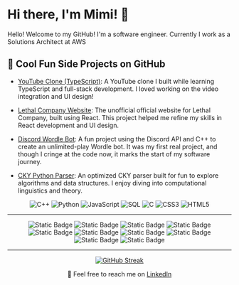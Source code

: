 # Hi there, I'm Mimi! 👋

Hello! Welcome to my GitHub! I'm a software engineer. Currently I work as a Solutions Architect at AWS

## 🚀 Cool Fun Side Projects on GitHub

- [YouTube Clone (TypeScript)](https://github.com/cutecatfann/bootube): A YouTube clone I built while learning TypeScript and full-stack development. I loved working on the video integration and UI design!
  
- [Lethal Company Website](https://github.com/cutecatfann/Lethal-Company-Website): The unofficial official website for Lethal Company, built using React. This project helped me refine my skills in React development and UI design.

- [Discord Wordle Bot](https://github.com/cutecatfann/Discord-Wordle-Bot): A fun project using the Discord API and C++ to create an unlimited-play Wordle bot. It was my first real project, and though I cringe at the code now, it marks the start of my software journey.

- [CKY Python Parser](https://github.com/cutecatfann/CKY-Python-Parser): An optimized CKY parser built for fun to explore algorithms and data structures. I enjoy diving into computational linguistics and theory.


<div align="center">

  ![C++](https://img.shields.io/badge/C%2B%2B-blue?logo=C%2B%2B)
  ![Python](https://img.shields.io/badge/Python-green?logo=Python)
  ![JavaScript](https://img.shields.io/badge/-JavaScript-%23F7DF1E?style=flat-square&logo=javascript&logoColor=yellow)
  ![SQL](https://img.shields.io/badge/SQL-orange?logo=SQL)
  ![C](https://img.shields.io/badge/C-purple?logo=C)
  ![CSS3](https://img.shields.io/badge/-CSS3-%231572B6?style=flat-square&logo=css3)
  ![HTML5](https://img.shields.io/badge/-HTML5-%23E34F26?style=flat-square&logo=html5&logoColor=white)

---

![Static Badge](https://img.shields.io/badge/Docker-purple?logo=Docker)
![Static Badge](https://img.shields.io/badge/React-orange?logo=React)
![Static Badge](https://img.shields.io/badge/DynamoDB-yellow?logo=DynamoDB)
![Static Badge](https://img.shields.io/badge/MongoDB-green?logo=MongoDB)
![Static Badge](https://img.shields.io/badge/React_Native-blue?logo=React_Native)
![Static Badge](https://img.shields.io/badge/Express-purple?logo=Express)
![Static Badge](https://img.shields.io/badge/Node.js-blue?logo=Node.js)
![Static Badge](https://img.shields.io/badge/AWS-red?logo=AWS)
![Static Badge](https://img.shields.io/badge/Azure-purple?logo=Azure)
![Static Badge](https://img.shields.io/badge/Google_Cloud_Platform-blue?logo=Google%20Cloud%20Platform)


---

[![GitHub Streak](https://streak-stats.demolab.com/?user=cutecatfann&theme=highcontrast&card_width=700&starting_year=2024)](https://git.io/streak-stats)

📱 Feel free to reach me on [LinkedIn](https://www.linkedin.com/in/mimi-pieper/)
